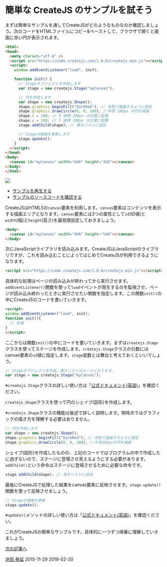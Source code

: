 # 簡単な CreateJS のサンプルを試そう

まずは簡単なサンプルを通してCreateJSがどのようなものなのか確認しましょう。次のコードをHTMLファイルにコピー&ペーストして、ブラウザで開くと画面に赤い円が表示されます。

```html
<html>
<head>
  <meta charset="utf-8" />
  <script src="https://code.createjs.com/1.0.0/createjs.min.js"></script>
  <script>
    window.addEventListener("load", init);

    function init() {
      // Stageオブジェクトを作成します
      var stage = new createjs.Stage("myCanvas");

      // 円を作成します
      var shape = new createjs.Shape();
      shape.graphics.beginFill("DarkRed"); // 赤色で描画するように設定
      shape.graphics.drawCircle(0, 0, 100); //半径 100px の円を描画
      shape.x = 200; // X 座標 200px の位置に配置
      shape.y = 200; // Y 座標 200px の位置に配置
      stage.addChild(shape); // 表示リストに追加

      // Stageの描画を更新します
      stage.update();
    }
  </script>
</head>
<body>
  <canvas id="myCanvas" width="640" height="320"></canvas>
</body>
</html>
```


![](../imgs/quickstart.html.png)

- [サンプルを再生する](https://ics-creative.github.io/tutorial-createjs/samples/quickstart.html)
- [サンプルのソースコードを確認する](../samples/quickstart.html)




CreateJSはHTML5の`canvas`要素を利用します。`canvas`要素はコンテンツを表示する描画エリアとなります。`canvas`要素には3つの属性として`id`(ID値)と`width`(幅)と`height`(高さ)を最低限設定しておきましょう。

```html
<body>
  <canvas id="myCanvas" width="960" height="540"></canvas>
</body>
```

次にJavaScriptライブラリを読み込みます。CreateJSはJavaScriptのライブラリですが、これを読み込むことによってはじめてCreateJSが利用できるようになります。

```html
<script src="https://code.createjs.com/1.0.0/createjs.min.js"></script>
```

具体的な処理はページの読み込みが終わってから実行させます。`addEventListener()`関数を使って`load`イベントが発生するのを監視させ、ページが読み込み終わったときに実行させたい関数を指定します。この関数`init()`の中にCreateJSのコードを書いていきます。

```html
<script>
window.addEventListener("load", init);
function init(){
  // 処理
}
</script>
```

ここからは関数`init()`の中にコードを書いていきます。まずは`createjs.Stage`クラスを使ってステージを作成します。`createjs.Stage`クラスの引数にはcanvas要素の`id`値に指定します。`stage`変数とは舞台と考えておくといいでしょう。

```js
// Stageオブジェクトを作成。表示リストのルートになります。
var stage = new createjs.Stage("myCanvas");
```

※`createjs.Stage`クラスの詳しい使い方は「[公式ドキュメント(英語)](http://createjs.com/docs/easeljs/classes/Stage.html)」を確認ください。

`createjs.Shape`クラスを使って円のシェイプ(図形)を作成します。

※`createjs.Shape`クラスの機能は後述で詳しく説明します。現時点ではグラフィックの描き方を理解する必要はありません。

```js
// 円を作成します
var shape = new createjs.Shape();
shape.graphics.beginFill("DarkRed"); // 赤色で描画するように設定
shape.graphics.drawCircle(0, 0, 100); //半径100pxの円を描画
```

シェイプ(図形)を作成したものの、上記のコードではプログラムの中で作成したに過ぎないので、ステージに登場させ見えるようにする必要があります。`addChild()`という命令はステージに登場させるために必要な命令です。

```js
stage.addChild(shape); // 表示リストに追加
```

最後にCreateJSで処理した結果をcanvas要素に反映させます。`stage.update()`関数を使って反映させましょう。

```js
// Stageの描画を更新
stage.update();
```

※`update()`メソッドの詳しい使い方は「[公式ドキュメント(英語)](http://createjs.com/docs/easeljs/classes/Stage.html#method_update)」を確認ください。

これがCreateJSの簡単なサンプルです。具体的に一つずつ順番に理解していきましょう。

[次の記事へ](debug.md)



<article-author>[池田 泰延](https://twitter.com/clockmaker)</article-author>
<article-date-published>2015-11-29</article-date-published>
<article-date-modified>2018-02-20</article-date-modified>
